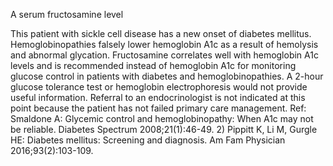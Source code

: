 A serum fructosamine level

This patient with sickle cell disease has a new onset of diabetes mellitus. Hemoglobinopathies falsely lower
hemoglobin A1c as a result of hemolysis and abnormal glycation. Fructosamine correlates well with
hemoglobin A1c levels and is recommended instead of hemoglobin A1c for monitoring glucose control in
patients with diabetes and hemoglobinopathies. A 2-hour glucose tolerance test or hemoglobin
electrophoresis would not provide useful information. Referral to an endocrinologist is not indicated at this
point because the patient has not failed primary care management.
Ref: Smaldone A: Glycemic control and hemoglobinopathy: When A1c may not be reliable. Diabetes Spectrum
2008;21(1):46-49. 2) Pippitt K, Li M, Gurgle HE: Diabetes mellitus: Screening and diagnosis. Am Fam Physician
2016;93(2):103-109.